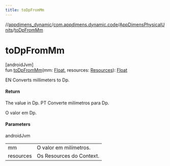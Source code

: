 ```yaml
---
title: toDpFromMm
---
```

//[appdimens_dynamic](../../../index.html)/[com.appdimens.dynamic.code](../index.html)/[AppDimensPhysicalUnits](index.html)/[toDpFromMm](to-dp-from-mm.html)



# toDpFromMm



[androidJvm]\
fun [toDpFromMm](to-dp-from-mm.html)(mm: [Float](https://kotlinlang.org/api/core/kotlin-stdlib/kotlin/-float/index.html), resources: [Resources](https://developer.android.com/reference/kotlin/android/content/res/Resources.html)): [Float](https://kotlinlang.org/api/core/kotlin-stdlib/kotlin/-float/index.html)



EN Converts millimeters to Dp.



#### Return



The value in Dp. PT Converte milímetros para Dp.



O valor em Dp.



#### Parameters


androidJvm

| | |
|---|---|
| mm | O valor em milímetros. |
| resources | Os Resources do Context. |



